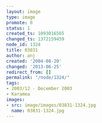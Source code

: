 ```yaml
---
layout: image
type: image
promote: 0
status: 1
created_ts: 1093016565
changed_ts: 1372159459
node_id: 1324
title: 03831
author: anj
created: '2004-08-20'
changed: '2013-06-25'
redirect_from: []
permalink: "/node/1324/"
tags:
- 2003/12 - December 2003
- Karamea
images:
- src: image/images/03831-1324.jpg
  name: 03831-1324.jpg
---
```


